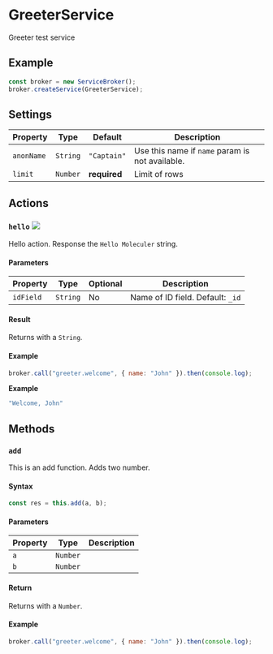 # GreeterService
Greeter test service

## Example
```js
const broker = new ServiceBroker();
broker.createService(GreeterService);
```

## Settings

| Property | Type | Default | Description |
| -------- | ---- | -------- | ----------- |
| `anonName` | `String` | `"Captain"` | Use this name if `name` param is not available. |
| `limit` | `Number` | **required** | Limit of rows |


## Actions

### `hello` ![](https://img.shields.io/badge/cache-true-orange.svg)
Hello action. Response the `Hello Moleculer` string.

#### Parameters
| Property | Type | Optional | Description |
| -------- | ---- | -------- | ----------- |
| `idField` | `String` | No | Name of ID field. Default: `_id` |

#### Result
Returns with a `String`.

#### Example
```js
broker.call("greeter.welcome", { name: "John" }).then(console.log);
```
**Example**
```js
"Welcome, John"
```

## Methods

### `add`
This is an add function. Adds two number.

#### Syntax
```js
const res = this.add(a, b);
```

#### Parameters
| Property | Type | Description |
| -------- | ---- | ----------- |
| `a` | `Number` |  |
| `b` | `Number` |  |

#### Return
Returns with a `Number`.

#### Example
```js
broker.call("greeter.welcome", { name: "John" }).then(console.log);
```
